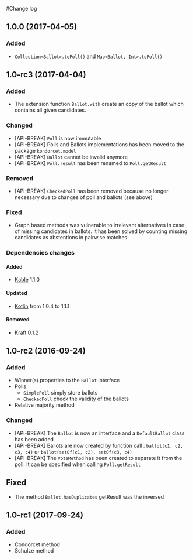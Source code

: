 #Change log
## 1.0.0 (2017-04-05)
### Added
* `Collection<Ballot>.toPoll()` and `Map<Ballot, Int>.toPoll()`

## 1.0-rc3 (2017-04-04)
### Added
* The extension function `Ballot.with` create an copy of the ballot which contains all given candidates.

### Changed
* [API-BREAK] `Poll` is now immutable
* [API-BREAK] Polls and Ballots implementations has been moved to the package `kondorcet.model`
* [API-BREAK] `Ballot` cannot be invalid anymore
* [API-BREAK] `Poll.result` has been renamed to `Poll.getResult`

### Removed
* [API-BREAK] `CheckedPoll` has been removed because no longer necessary due to changes of poll and ballots (see above)

### Fixed
* Graph based methods was vulnerable to irrelevant alternatives in case of missing candidates in ballots.
  It has been solved by counting missing candidates as abstentions in pairwise matches.

### Dependencies changes
#### Added
* [Kable](https://github.com/slimaku/kable) 1.1.0

#### Updated
* [Kotlin](https://kotlinlang.org/) from 1.0.4 to 1.1.1

#### Removed
* [Kraft](https://github.com/slimaku/kraft) 0.1.2

## 1.0-rc2 (2016-09-24)
### Added
* Winner(s) properties to the `Ballot` interface
* Polls
    * `SimplePoll` simply store ballots
    * `CheckedPoll` check the validity of the ballots
* Relative majority method

### Changed
* [API-BREAK] The `Ballot` is now an interface and a `DefaultBallot` class has been added
* [API-BREAK] Ballots are now created by function call : `ballot(c1, c2, c3, c4)` or `ballot(setOf(c1, c2), setOf(c3, c4)`
* [API-BREAK] The `VoteMethod` has been created to separate it from the poll. It can be specified when calling `Poll.getResult`

## Fixed
* The method `Ballot.hasDuplicates` getResult was the inversed

## 1.0-rc1 (2017-09-24)
### Added
* Condorcet method
* Schulze method
